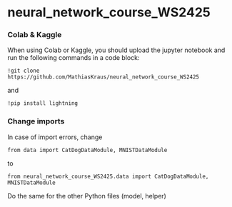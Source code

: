 # neural_network_course_WS2425

### Colab & Kaggle
When using Colab or Kaggle, you should upload the jupyter notebook and run the following commands in a code block:

```
!git clone https://github.com/MathiasKraus/neural_network_course_WS2425
```

and

```
!pip install lightning
```

### Change imports
In case of import errors, change 

```
from data import CatDogDataModule, MNISTDataModule
```

to 

```
from neural_network_course_WS2425.data import CatDogDataModule, MNISTDataModule
```

Do the same for the other Python files (model, helper)
